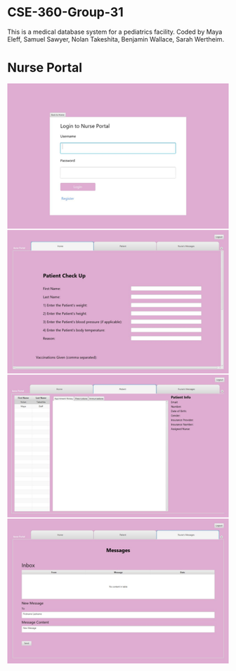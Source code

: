 # CSE-360-Group-31
This is a medical database system for a pediatrics facility. Coded by Maya Eleff, Samuel Sawyer, Nolan Takeshita, Benjamin Wallace, Sarah Wertheim.

# Nurse Portal
![Nurse Photos](https://github.com/ssawyer1/CSE-360-Group-31/blob/main/Pediatric%20GUI%20Photos/Photo1.JPG)
![Nurse Photos](https://github.com/ssawyer1/CSE-360-Group-31/blob/main/Pediatric%20GUI%20Photos/Photo5.JPG)
![Nurse Photos](https://github.com/ssawyer1/CSE-360-Group-31/blob/main/Pediatric%20GUI%20Photos/Photo6.JPG)
![Nurse Photos](https://github.com/ssawyer1/CSE-360-Group-31/blob/main/Pediatric%20GUI%20Photos/Photo7.JPG)
